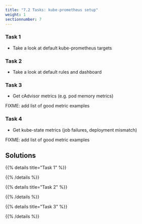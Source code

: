 ```yaml
---
title: "7.2 Tasks: kube-prometheus setup"
weight: 1
sectionnumber: 7
---
```


### Task 1

* Take a look at default kube-prometheus targets

### Task 2

* Take a look at default rules and dashboard

### Task 3

* Get cAdvisor metrics (e.g. pod memory metrics)

FIXME: add list of good metric examples

### Task 4

* Get kube-state metrics (job failures, deployment mismatch)

FIXME: add list of good metric examples

## Solutions

{{% details title="Task 1" %}}

{{% /details %}}

{{% details title="Task 2" %}}

{{% /details %}}

{{% details title="Task 3" %}}

{{% /details %}}

